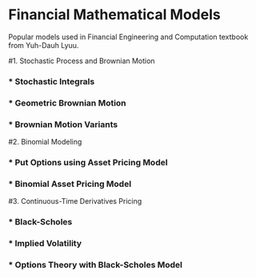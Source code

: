 # Financial Mathematical Models
Popular models used in Financial Engineering and Computation textbook from Yuh-Dauh Lyuu.

#1. Stochastic Process and Brownian Motion
### * Stochastic Integrals
### * Geometric Brownian Motion
### * Brownian Motion Variants

#2. Binomial Modeling
### * Put Options using Asset Pricing Model
### * Binomial Asset Pricing Model

#3. Continuous-Time Derivatives Pricing
### * Black-Scholes
### * Implied Volatility
### * Options Theory with Black-Scholes Model
